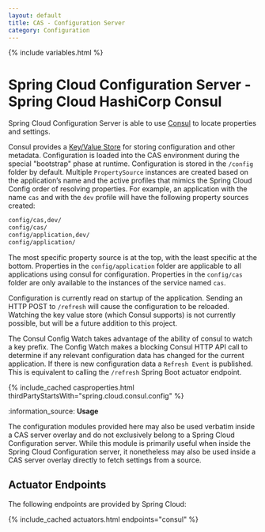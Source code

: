 ```yaml
---
layout: default
title: CAS - Configuration Server
category: Configuration
---
```


{% include variables.html %}

# Spring Cloud Configuration Server - Spring Cloud HashiCorp Consul

Spring Cloud Configuration Server is able to use [Consul](https://www.consul.io/) to
locate properties and settings.

Consul provides a [Key/Value Store](https://www.consul.io/api/kv) for storing configuration and other metadata. Configuration is loaded into the CAS environment during the special "bootstrap" phase at runtime. Configuration is stored in the `/config` folder by default. Multiple `PropertySource` instances are created based on the application’s name and the active profiles that mimics
the Spring Cloud Config order of resolving properties. For example, an application with the name `cas` and with the `dev` profile will have the following property sources created:

```bash
config/cas,dev/
config/cas/
config/application,dev/
config/application/
```

The most specific property source is at the top, with the least specific at the bottom. Properties in the `config/application` folder are applicable to all applications using consul for configuration. Properties in the `config/cas` folder are only available to the instances of the service named `cas`.

Configuration is currently read on startup of the application. Sending an HTTP POST to `/refresh` will cause the configuration to be reloaded. Watching the key value store (which Consul supports) is not currently possible, but will be a future addition to this project.

The Consul Config Watch takes advantage of the ability of consul to watch a key prefix. The 
Config Watch makes a blocking Consul HTTP API call to determine if any relevant configuration data has changed for the current 
application. If there is new configuration data a `Refresh Event` is published. This is equivalent to calling the `/refresh` 
Spring Boot actuator endpoint.

{% include_cached casproperties.html
thirdPartyStartsWith="spring.cloud.consul.config"
%}

<div class="alert alert-info mt-3">:information_source: <strong>Usage</strong><p>The configuration modules provided here may also be used verbatim inside a CAS server overlay and do not exclusively belong to a Spring Cloud Configuration server. While this module is primarily useful when inside the Spring Cloud Configuration server, it nonetheless may also be used inside a CAS server overlay directly to fetch settings from a source.</p></div>

## Actuator Endpoints

The following endpoints are provided by Spring Cloud:

{% include_cached actuators.html endpoints="consul" %}
